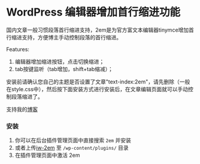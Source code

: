 # WordPress 编辑器增加首行缩进功能
国内文章一般习惯段落首行缩进支持，2em是为官方富文本编辑器tinymce增加首行缩进支持，方便博主手动控制段落的首行缩进。  

Features:  
1. 编辑器增加缩进按钮，点击切换缩进；  
2. tab按键监听（tab增加，shift+tab缩减）；  

安装前请确认您自己的主题是否设置了文章"text-index:2em"，请先删除（一般在style.css中），然后按下面安装方式进行安装后，在文章编辑页面就可以手动控制段落缩进了。  

支持我的[博客](http://blog.itfsw.com)
  
### 安装
1. 你可以在后台插件管理页面中直接搜索 `2em` 并安装  
2. 或者上传[iw-2em](https://github.com/itfsw/iw-2em/releases/download/v1.0.1/iw-2em.zip) 至 `/wp-content/plugins/` 目录  
3. 在插件管理页面中激活 2em  
